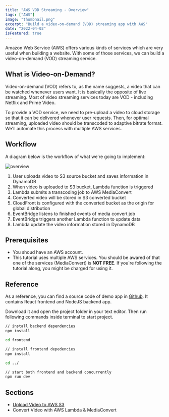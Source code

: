 ```yaml
---
title: "AWS VOD Streaming - Overview"
tags: ["AWS"]
image: "thumbnail.png"
excerpt: "Build a video-on-demand (VOD) streaming app with AWS"
date: "2022-04-02"
isFeatured: true
---
```


Amazon Web Service (AWS) offers various kinds of services which are very useful when building a website. With some of those services, we can build a video-on-demand (VOD) streaming service.

## What is Video-on-Demand?

Video-on-demand (VOD) refers to, as the name suggests, a video that can be watched whenever users want. It is basically the opposite of live streaming. Most of video streaming services today are VOD - including Netflix and Prime Video.

To provide a VOD service, we need to pre-upload a video to cloud storage so that it can be delivered whenever user requests. Then, for optimal streaming, uploaded video should be transcoded to adaptive bitrate format. We'll automate this process with multiple AWS services.

## Workflow

A diagram below is the workflow of what we're going to implement:

![overview](overview.png)

1. User uploads video to S3 source bucket and saves information in DynamoDB
2. When video is uploaded to S3 bucket, Lambda function is triggered
3. Lambda submits a transcoding job to AWS MediaConvert
4. Converted video will be stored in S3 converted bucket
5. CloudFront is configured with the converted bucket as the origin for global distribution
6. EventBridge listens to finished events of media convert job
7. EventBridge triggers another Lambda function to update data
8. Lambda update the video information stored in DynamoDB

## Prerequisites

* You shoud have an AWS account.
* This tutorial uses multiple AWS services. You should be awared of that one of the services (MediaConvert) is **NOT FREE**. If you're following the tutorial along, you might be charged for using it.

## Reference

As a reference, you can find a source code of demo app in [Github](https://github.com/jkkrow/aws-vod-streaming). It contains React frontend and NodeJS backend app.

Download it and open the project folder in your text editor. Then run following commands inside terminal to start project.

```bash
// install backend dependencies
npm install

cd frontend

// install frontend depedencies
npm install 

cd ../

// start both frontend and backend concurrently
npm run dev 
```

## Sections

* [Upload Video to AWS S3](/posts/aws-vod-streaming-video-upload)
* Convert Video with AWS Lambda & MediaConvert
